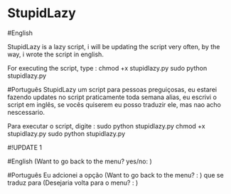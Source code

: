 # StupidLazy

#English

StupidLazy is a lazy script, i will be updating the script very often,
by the way, i wrote the script in english.

For executing the script, type :
chmod +x stupidlazy.py
sudo python stupidlazy.py

#Português
StupidLazy um script para pessoas preguiçosas, eu estarei fazendo updates no script praticamente toda semana
alias, eu escrivi o script em inglês, se vocês quiserem eu posso traduzir ele, mas nao acho nescessario.

Para executar o script, digite : sudo python stupidlazy.py
chmod +x stupidlazy.py
sudo python stupidlazy.py

#!UPDATE 1

#English
(Want to go back to the menu? yes/no: )

#Português
Eu adcionei a opção (Want to go back to the menu? : )
que se traduz para (Desejaria volta para o menu? : )

